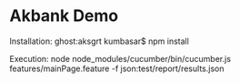 # Akbank Demo 

Installation:
ghost:aksgrt kumbasar$ npm install

Execution:
node node_modules/cucumber/bin/cucumber.js features/mainPage.feature -f json:test/report/results.json
